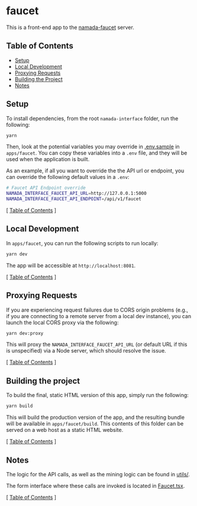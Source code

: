 # faucet

This is a front-end app to the [namada-faucet](https://github.com/heliaxdev/namada-faucet) server.

## Table of Contents

- [Setup](#setup)
- [Local Development](#local-development)
- [Proxying Requests](#proxying-requests)
- [Building the Project](#building-the-project)
- [Notes](#notes)

## Setup

To install dependencies, from the root `namada-interface` folder, run the following:

```bash
yarn
```

Then, look at the potential variables you may override in [.env.sample](./.env.sample) in `apps/faucet`. You can copy these variables into a `.env` file,
and they will be used when the application is built.

As an example, if all you want to override the the API url or endpoint, you can override the following default values in a `.env`:

```bash
# Faucet API Endpoint override
NAMADA_INTERFACE_FAUCET_API_URL=http://127.0.0.1:5000
NAMADA_INTERFACE_FAUCET_API_ENDPOINT=/api/v1/faucet
```

[ [Table of Contents](#table-of-contents) ]

## Local Development

In `apps/faucet`, you can run the following scripts to run locally:

```bash
yarn dev
```

The app will be accessible at `http://localhost:8081`.

[ [Table of Contents](#table-of-contents) ]

## Proxying Requests

If you are experiencing request failures due to CORS origin problems (e.g., if you are connecting to a remote server from a local dev instance),
you can launch the local CORS proxy via the following:

```bash
yarn dev:proxy
```

This will proxy the `NAMADA_INTERFACE_FAUCET_API_URL` (or default URL if this is unspecified) via a Node server, which should resolve the issue.

[ [Table of Contents](#table-of-contents) ]

## Building the project

To build the final, static HTML version of this app, simply run the following:

```bash
yarn build
```

This will build the production version of the app, and the resulting bundle will be available in `apps/faucet/build`. This contents of this folder can be served on a web host
as a static HTML website.

[ [Table of Contents](#table-of-contents) ]

## Notes

The logic for the API calls, as well as the mining logic can be found in [utils/](./src/utils/).

The form interface where these calls are invoked is located in [Faucet.tsx](./src/App/Faucet.tsx).

[ [Table of Contents](#table-of-contents) ]
